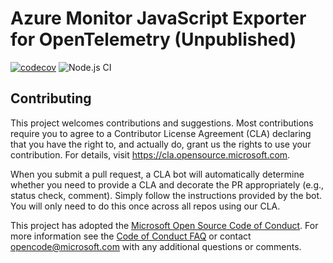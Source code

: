 
# Azure Monitor JavaScript Exporter for OpenTelemetry (Unpublished)

[![codecov](https://codecov.io/gh/microsoft/opentelemetry-azure-monitor-js/branch/master/graph/badge.svg)](https://codecov.io/gh/microsoft/opentelemetry-azure-monitor-js)
![Node.js CI](https://github.com/microsoft/opentelemetry-azure-monitor-js/workflows/Node.js%20CI/badge.svg)

## Contributing

This project welcomes contributions and suggestions.  Most contributions require you to agree to a
Contributor License Agreement (CLA) declaring that you have the right to, and actually do, grant us
the rights to use your contribution. For details, visit https://cla.opensource.microsoft.com.

When you submit a pull request, a CLA bot will automatically determine whether you need to provide
a CLA and decorate the PR appropriately (e.g., status check, comment). Simply follow the instructions
provided by the bot. You will only need to do this once across all repos using our CLA.

This project has adopted the [Microsoft Open Source Code of Conduct](https://opensource.microsoft.com/codeofconduct/).
For more information see the [Code of Conduct FAQ](https://opensource.microsoft.com/codeofconduct/faq/) or
contact [opencode@microsoft.com](mailto:opencode@microsoft.com) with any additional questions or comments.
